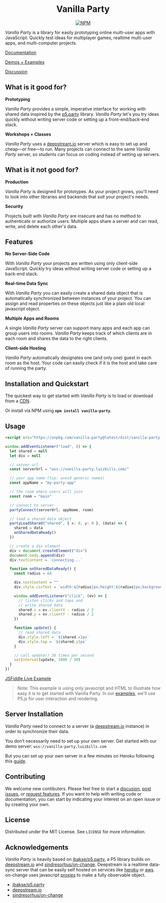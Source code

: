 <div align="center">

# Vanilla Party

[![NPM](https://flat.badgen.net/npm/v/vanilla-party?scale=1.5&label=NPM&color=blue&cache=3600)](https://npmjs.com/vanilla-party)

</div>

_Vanilla Party_ is a library for easily prototyping online multi-user apps with JavaScript. Quickly test ideas for multiplayer games, realtime multi-user apps, and multi-computer projects.

[Documentation](docs)

[Demos + Examples](samples)

[Discussion](https://github.com/luizbills/vanilla-party/discussions)

## What is it good for?

**Prototyping**

_Vanilla Party_ provides a simple, imperative interface for working with shared data inspired by the [p5.party](https://p5party.org/) library. _Vanilla Party_ let's you try ideas quickly without writing server code or setting up a front-end/back-end stack.

**Workshops + Classes**

_Vanilla Party_ uses a [deepstream.io](http://deepstream.io) server which is easy to set up and cheap—or free—to run. Many projects can connect to the same _Vanilla Party_ server, so students can focus on coding instead of setting up servers.

## What is it not good for?

**Production**

_Vanilla Party_ is designed for prototypes. As your project grows, you'll need to look into other libraries and backends that suit your project's needs.

**Security**

Projects built with _Vanilla Party_ are insecure and has no method to authenticate or authorize users. Multiple apps share a server and can read, write, and delete each other's data.

## Features

**No Server-Side Code**

With _Vanilla Party_ your projects are written using only client-side JavaScript. Quickly try ideas without writing server code or setting up a back-end stack.

**Real-time Data Sync**

With _Vanilla Party_ you can easily create a shared data object that is automatically synchronized between instances of your project. You can assign and read properties on these objects just like a plain old local javascript object.

**Multiple Apps and Rooms**

A single _Vanilla Party_ server can support many apps and each app can group users into rooms. _Vanilla Party_ keeps track of which clients are in each room and shares the data to the right clients.

**Client-side Hosting**

_Vanilla Party_ automatically designates one (and only one) guest in each room as the host. Your code can easily check if it is the host and take care of running the party.

## Installation and Quickstart

The quickest way to get started with _Vanilla Party_ is to load or download from a [CDN](https://unpkg.com/vanilla-party@latest/dist/vanilla-party.js).

Or install via NPM using **`npm install vanilla-party`**.

## Usage

```html
<script src="https://unpkg.com/vanilla-party@latest/dist/vanilla-party.js"></script>
```

```javascript
window.addEventListener("load", () => {
  let shared = null
  let div = null

  // server url
  const serverUrl = "wss://vanilla-party.luizbills.com/"

  // your app name (tip: avoid generic names)
  const appName = "my-party-app"

  // the room where users will join
  const room = "main"

  // connect to server
  partyConnect(serverUrl, appName, room)

  // load a shared data object
  partyLoadShared("shared", { x: 0, y: 0 }, (data) => {
    shared = data
    onSharedDataReady()
  })

  // create a div element
  div = document.createElement("div")
  document.body.append(div)
  div.textContent = `connecting...`

  function onSharedDataReady() {
    const radius = 64

    div.textContent = ""
    div.style.cssText = `width:${radius}px;height:${radius}px;background:red;border-radius:100%;position:absolute;`

    window.addEventListener("click", (ev) => {
      // listen clicks and taps and
      // write shared data
      shared.x = ev.clientX - radius / 2
      shared.y = ev.clientY - radius / 2
    })

    function update() {
      // read shared data
      div.style.left = `${shared.x}px`
      div.style.top = `${shared.y}px`
    }

    // call update() 30 times per second
    setInterval(update, 1000 / 30)
  }
})
```

[JSFiddle Live Example](https://jsfiddle.net/p52q9Lf8/5/)

> Note: This example is using only javascript and HTML to illustrate how easy it is to get started with Vanilla Party. In our [examples](samples), we'll use P5.js for user interaction and rendering.

## Server Installation

_Vanilla Party_ need to connect to a server (a [deepstream.io](https://deepstream.io) instance) in order to synchronize their data.

You don’t necessarily need to set up your own server. Get started with our demo server: `wss://vanilla-party.luizbills.com`

But you can set up your own server in a few minutes on Heroku following this [guide](https://www.notion.so/Server-Setup-d039a4be3a044878bd5ad0931f1c93bd).

## Contributing

We welcome new contibuters. Please feel free to start a [discusion](https://github.com/luizbills/vanilla-party/discussions), [post issues](https://github.com/luizbills/vanilla-party/issues), or [request features](https://github.com/luizbills/vanilla-party/issues). If you want to help with writing code or documentation, you can start by indicating your interest on an open issue or by creating your own.

## License

Distributed under the MIT License. See `LICENSE` for more information.

## Acknowledgements

_Vanilla Party_ is heavily based on [jbakse/p5.party](https://github.com/jbakse/p5.party), a P5 library builds on [deepstream.io](http://deepstream.io) and [sindresorhus/on-change](https://github.com/sindresorhus/on-change). Deepstream is a realtime data-sync server that can be easily self hosted on services like [heroku](heroku.com) or [aws](https://aws.amazon.com/free). on-change uses javascript [proxies](https://developer.mozilla.org/en-US/docs/Web/JavaScript/Reference/Global_Objects/Proxy) to make a fully observable object.

- [jbakse/p5.party](https://github.com/jbakse/p5.party)
- [deepstream.io](http://deepstream.io)
- [sindresorhus/on-change](https://github.com/sindresorhus/on-change)
